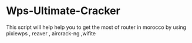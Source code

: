 # Wps-Ultimate-Cracker
This script will help help you to get the most of router in morocco by using pixiewps , reaver , aircrack-ng ,wifite 
